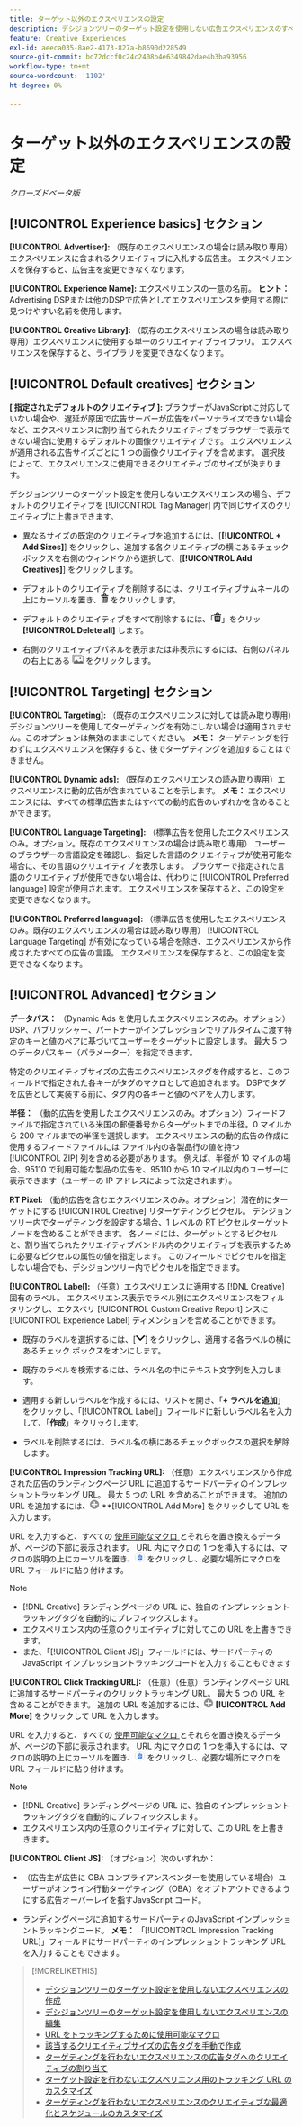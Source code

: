 ```yaml
---
title: ターゲット以外のエクスペリエンスの設定
description: デシジョンツリーのターゲット設定を使用しない広告エクスペリエンスのすべての設定の説明を参照してください。
feature: Creative Experiences
exl-id: aeeca035-8ae2-4173-827a-b8690d228549
source-git-commit: bd72dccf0c24c2408b4e6349842dae4b3ba93956
workflow-type: tm+mt
source-wordcount: '1102'
ht-degree: 0%

---
```


# ターゲット以外のエクスペリエンスの設定

*クローズドベータ版*

## [!UICONTROL Experience basics] セクション

**[!UICONTROL Advertiser]:** （既存のエクスペリエンスの場合は読み取り専用）エクスペリエンスに含まれるクリエイティブに入札する広告主。 エクスペリエンスを保存すると、広告主を変更できなくなります。

**[!UICONTROL Experience Name]:** エクスペリエンスの一意の名前。 **ヒント：** Advertising DSPまたは他のDSPで広告としてエクスペリエンスを使用する際に見つけやすい名前を使用します。

**[!UICONTROL Creative Library]:** （既存のエクスペリエンスの場合は読み取り専用）エクスペリエンスに使用する単一のクリエイティブライブラリ。 エクスペリエンスを保存すると、ライブラリを変更できなくなります。

## [!UICONTROL Default creatives] セクション

**\[ 指定されたデフォルトのクリエイティブ ]:** ブラウザーがJavaScriptに対応していない場合や、遅延が原因で広告サーバーが広告をパーソナライズできない場合など、エクスペリエンスに割り当てられたクリエイティブをブラウザーで表示できない場合に使用するデフォルトの画像クリエイティブです。 エクスペリエンスが適用される広告サイズごとに 1 つの画像クリエイティブを含めます。 選択肢によって、エクスペリエンスに使用できるクリエイティブのサイズが決まります。<!-- In the legacy product, you selected the ad sizes for the experience, and then selected default images for each of those ad sizes. -->

デシジョンツリーのターゲット設定を使用しないエクスペリエンスの場合、デフォルトのクリエイティブを [!UICONTROL Tag Manager] 内で同じサイズのクリエイティブに上書きできます。

* 異なるサイズの既定のクリエイティブを追加するには、[**[!UICONTROL + Add Sizes]**] をクリックし、追加する各クリエイティブの横にあるチェック ボックスを右側のウィンドウから選択して、[**[!UICONTROL Add Creatives]**] をクリックします。

* デフォルトのクリエイティブを削除するには、クリエイティブサムネールの上にカーソルを置き、![ 削除 ](/help/creative/assets/delete.png " 削除 ") をクリックします。

* デフォルトのクリエイティブをすべて削除するには、「![ 削除 ](/help/creative/assets/delete.png " 削除 ")」をクリッ **[!UICONTROL Delete all]** します。

* 右側のクリエイティブパネルを表示または非表示にするには、右側のパネルの右上にある ![ 表示/非表示 ](/help/creative/assets/hide-show-creatives.png " 表示/非表示 ") をクリックします。

## [!UICONTROL Targeting] セクション

**[!UICONTROL Targeting]:** （既存のエクスペリエンスに対しては読み取り専用）デシジョンツリーを使用してターゲティングを有効にしない場合は適用されません。このオプションは無効のままにしてください。 **メモ：** ターゲティングを行わずにエクスペリエンスを保存すると、後でターゲティングを追加することはできません。

**[!UICONTROL Dynamic ads]:** （既存のエクスペリエンスの読み取り専用）エクスペリエンスに動的広告が含まれていることを示します。 **メモ：** エクスペリエンスには、すべての標準広告またはすべての動的広告のいずれかを含めることができます。

**[!UICONTROL Language Targeting]:** （標準広告を使用したエクスペリエンスのみ。オプション。既存のエクスペリエンスの場合は読み取り専用） ユーザーのブラウザーの言語設定を確認し、指定した言語のクリエイティブが使用可能な場合に、その言語のクリエイティブを表示します。 ブラウザーで指定された言語のクリエイティブが使用できない場合は、代わりに [!UICONTROL Preferred language] 設定が使用されます。 エクスペリエンスを保存すると、この設定を変更できなくなります。

**[!UICONTROL Preferred language]:** （標準広告を使用したエクスペリエンスのみ。既存のエクスペリエンスの場合は読み取り専用） [!UICONTROL Language Targeting] が有効になっている場合を除き、エクスペリエンスから作成されたすべての広告の言語。 エクスペリエンスを保存すると、この設定を変更できなくなります。

## [!UICONTROL Advanced] セクション

**データパス：** （Dynamic Ads を使用したエクスペリエンスのみ。オプション） DSP、パブリッシャー、パートナーがインプレッションでリアルタイムに渡す特定のキーと値のペアに基づいてユーザーをターゲットに設定します。 最大 5 つのデータパスキー（パラメーター）を指定できます。<!-- May move this to just within the decision tree. -->

特定のクリエイティブサイズの広告エクスペリエンスタグを作成すると、このフィールドで指定された各キーがタグのマクロとして追加されます。 DSPでタグを広告として実装する前に、タグ内の各キーと値のペアを入力します。

**半径：** （動的広告を使用したエクスペリエンスのみ。オプション）フィードファイルで指定されている米国の郵便番号からターゲットまでの半径。0 マイルから 200 マイルまでの半径を選択します。 エクスペリエンスの動的広告の作成に使用するフィードファイルには <!-- or a user-named column mapped to a ZIP column --> ファイル内の各製品行の値を持つ [!UICONTROL ZIP] 列を含める必要があります。 例えば、半径が 10 マイルの場合、95110 で利用可能な製品の広告を、95110 から 10 マイル以内のユーザーに表示できます（ユーザーの IP アドレスによって決定されます）。

**RT Pixel:** （動的広告を含むエクスペリエンスのみ。オプション）潜在的にターゲットにする [!UICONTROL Creative] リターゲティングピクセル。 デシジョンツリー内でターゲティングを設定する場合、1 レベルの RT ピクセルターゲットノードを含めることができます。 各ノードには、ターゲットとするピクセルと、割り当てられたクリエイティブバンドル内のクリエイティブを表示するために必要なピクセルの属性の値を指定します。 このフィールドでピクセルを指定しない場合でも、デシジョンツリー内でピクセルを指定できます。<!-- From R: "the RT Pixel should be via the content selection in the Dynamic ad setup." Clarify. I do see "Datapass" (oneword) in the dynamic ad settings, but I'm not sure how that setting and this experience-level one work together. -->

**[!UICONTROL Label]:**<!-- should be "Labels" --> （任意）エクスペリエンスに適用する [!DNL Creative] 固有のラベル。 エクスペリエンス表示でラベル別にエクスペリエンスをフィルタリングし、エクスペリ [!UICONTROL Custom Creative Report] ンスに [!UICONTROL Experience Label] ディメンションを含めることができます。

* 既存のラベルを選択するには、[![ 下 ](/help/creative/assets/chevron-down.png " 下 ")] をクリックし、適用する各ラベルの横にあるチェック ボックスをオンにします。

* 既存のラベルを検索するには、ラベル名の中にテキスト文字列を入力します。

* 適用する新しいラベルを作成するには、リストを開き、「**+ ラベルを追加**」をクリックし、「[!UICONTROL Label]」フィールドに新しいラベル名を入力して、「**作成**」をクリックします。

* ラベルを削除するには、ラベル名の横にあるチェックボックスの選択を解除します。

**[!UICONTROL Impression Tracking URL]:** （任意）エクスペリエンスから作成された広告のランディングページ URL に追加するサードパーティのインプレッショントラッキング URL。 最大 5 つの URL を含めることができます。 追加の URL を追加するには、![ アイコン ](/help/creative/assets/create.png) **[!UICONTROL Add More] をクリックして URL を入力します。

URL を入力すると、すべての [ 使用可能なマクロ ](/help/creative/creative-macros.md) とそれらを置き換えるデータが、ページの下部に表示されます。 URL 内にマクロの 1 つを挿入するには、マクロの説明の上にカーソルを置き、![ クリップボードにコピー ](/help/creative/assets/copy-to-clipboard.png " クリップボードにコピー ") をクリックし、必要な場所にマクロを URL フィールドに貼り付けます。

>[!NOTE]
>
>* [!DNL Creative] ランディングページの URL に、独自のインプレッショントラッキングタグを自動的にプレフィックスします。
>* エクスペリエンス内の任意のクリエイティブに対してこの URL を上書きできます。
>* また、「[!UICONTROL Client JS]」フィールドには、サードパーティのJavaScript インプレッショントラッキングコードを入力することもできます

**[!UICONTROL Click Tracking URL]:** （任意）（任意）ランディングページ URL に追加するサードパーティのクリックトラッキング URL。 最大 5 つの URL を含めることができます。 追加の URL を追加するには、![ アイコン ](/help/creative/assets/create.png) **[!UICONTROL Add More]** をクリックして URL を入力します。

URL を入力すると、すべての [ 使用可能なマクロ ](/help/creative/creative-macros.md) とそれらを置き換えるデータが、ページの下部に表示されます。 URL 内にマクロの 1 つを挿入するには、マクロの説明の上にカーソルを置き、![ クリップボードにコピー ](/help/creative/assets/copy-to-clipboard.png " クリップボードにコピー ") をクリックし、必要な場所にマクロを URL フィールドに貼り付けます。

>[!NOTE]
>
>* [!DNL Creative] ランディングページの URL に、独自のインプレッショントラッキングタグを自動的にプレフィックスします。
>* エクスペリエンス内の任意のクリエイティブに対して、この URL を上書き <!-- creative bundle for targeted experiences --> きます。

**[!UICONTROL Client JS]:** （オプション）次のいずれか：

* （広告主が広告に OBA コンプライアンスベンダーを使用している場合）ユーザーがオンライン行動ターゲティング（OBA）をオプトアウトできるようにする広告オーバーレイを指すJavaScript コード。

* ランディングページに追加するサードパーティのJavaScript インプレッショントラッキングコード。 **メモ：** 「[!UICONTROL Impression Tracking URL]」フィールドにサードパーティのインプレッショントラッキング URL を入力することもできます。

>[!MORELIKETHIS]
>
>* [ デシジョンツリーのターゲット設定を使用しないエクスペリエンスの作成 ](experience-create-no-targeting.md)
>* [ デシジョンツリーのターゲット設定を使用しないエクスペリエンスの編集 ](experience-edit-no-targeting.md)
>* [URL をトラッキングするために使用可能なマクロ ](/help/creative/creative-macros.md)
>* [ 該当するクリエイティブサイズの広告タグを手動で作成 ](experience-tag-create-manually.md)
>* [ ターゲティングを行わないエクスペリエンスの広告タグへのクリエイティブの割り当て ](experience-tag-assign-creatives.md)
>* [ ターゲット設定を行わないエクスペリエンス用のトラッキング URL のカスタマイズ ](experience-tracking-urls-no-targeting.md)
>* [ ターゲティングを行わないエクスペリエンスのクリエイティブな最適化とスケジュールのカスタマイズ ](experience-optimization-scheduling-no-targeting.md)
